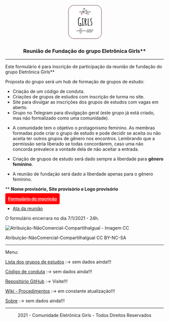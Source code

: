 <div style="text-align:center;">
<img src="./img/logo.png" alt="Logo">
  <h3>Reunião de Fundação do grupo Eletrônica Girls**</h3>
</div>

---

Este formulário é para inscrição de participação da reunião de fundação do grupo Eletrônica Girls**

Proposta do grupo será um hub de formação de grupos de estudo:

- Criação de um código de conduta.
- Criações de grupos de estudos com inscrição de turma no site.
- Site para divulgar as inscrições dos grupos de estudos com vagas em aberto.
- Grupo no Telegram para divulgação geral (este grupo já está criado, mas não formalizado como uma comunidade).

* A comunidade tem o objetivo o protagonismo feminino. As membras formadas pode criar o grupo de estudo e pode decidir se aceita ou não aceita ter outros grupos de gênero nos encontros. Lembrando que a permissão seria liberado se todas concordarem, caso uma não concorda prevalece a vontade dela de não aceitar a entrada.

* Criação de grupos de estudo será dado sempre a liberdade para **gênero feminino**.

* A reunião de fundação será dado a liberdade apenas para o gênero feminino.

** **Nome provisório, Site provisório e Logo provisório**

<a style="size: 32; Background: #FF0000; color: #fff; padding: 9px; border-radius: 4px;" href="https://forms.gle/SDPHqSZyyVhVXfG67"><s>Formulário de inscrição</s></a>

 - [Ata da reunião](https://eletronicagirls.github.io/atas-reunioes/10-01-2021)

O formulário encerrara no dia 7/1/2021 - 24h.

![Atribuição-NãoComercial-CompartilhaIgual - Imagem CC](https://licensebuttons.net/l/by-nc-sa/3.0/88x31.png)

Atribuição-NãoComercial-CompartilhaIgual
CC BY-NC-SA

 ---
 Menu: 

[Lista dos grupos de estudos](https://eletronicagirls.github.io/grupos-estudos/) :-> sem dados ainda!!!


[Código de conduta](https://github.com/eletronicagirls/codigo-conduta/) :-> sem dados ainda!!!

[Repositório GitHub](https://github.com/eletronicagirls) :-> Visite!!!

[Wiki - Procedimentos](https://github.com/eletronicagirls/eletronicagirls.github.io/wiki) :-> em constante atualização!!!

[Sobre](https://eletronicagirls.github.io/sobre/) :-> sem dados ainda!!!

---
<div style="text-align:center; size: 10px">
2021 - Comunidade Eletrônica Girls - Todos Direitos Reservados
</div>
